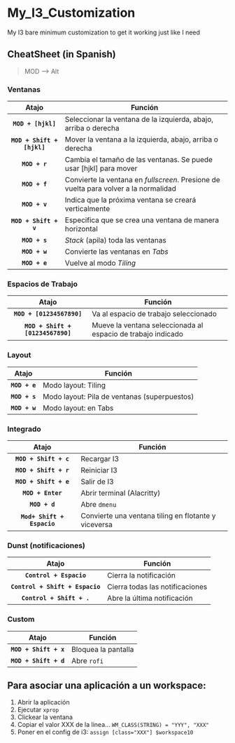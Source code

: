 # My_I3_Customization
My I3 bare minimum customization to get it working just like I need

## CheatSheet (in Spanish)

> MOD --> Alt

### Ventanas

|             Atajo            | Función                                                                              |
|:----------------------------:|--------------------------------------------------------------------------------------|
|     **`MOD + [hjkl]`**     | Seleccionar la ventana de la izquierda, abajo, arriba o derecha                      |
| **`MOD + Shift + [hjkl]`** | Mover la ventana a la izquierda, abajo, arriba o derecha                             |
|        **`MOD + r`**       | Cambia el tamaño de las ventanas. Se puede usar [hjkl] para mover                    |
|        **`MOD + f`**       | Convierte la ventana en *fullscreen*. Presione de vuelta para volver a la normalidad |
|        **`MOD + v`**       | Indica que la próxima ventana se creará verticalmente                                |
|    **`MOD + Shift + v`**   | Especifica que se crea una ventana de manera horizontal                              |
|        **`MOD + s`**       | *Stack* (apila) toda las ventanas                                                    |
|        **`MOD + w`**       | Convierte las ventanas en *Tabs*                                                     |
|        **`MOD + e`**       | Vuelve al modo *Tiling*                                                              |

### Espacios de Trabajo

|                Atajo                | Función                                                      |
|:-----------------------------------:|--------------------------------------------------------------|
|     **`MOD + [01234567890]`**     | Va al espacio de trabajo seleccionado                        |
| **`MOD + Shift + [01234567890]`** | Mueve la ventana seleccionada al espacio de trabajo indicado |

### Layout

|     Atajo     | Función                                      |
|:-------------:|----------------------------------------------|
| **`MOD + e`** | Modo layout: Tiling                          |
| **`MOD + s`** | Modo layout: Pila de ventanas (superpuestos) |
| **`MOD + w`** | Modo layout: en Tabs                         |

### Integrado

|            Atajo           | Función                                              |
|:--------------------------:|------------------------------------------------------|
|    **`MOD + Shift + c`**   | Recargar I3                                          |
|    **`MOD + Shift + r`**   | Reiniciar I3                                         |
|    **`MOD + Shift + e`**   | Salir de I3                                          |
|      **`MOD + Enter`**     | Abrir terminal (Alacritty)                           |
|        **`MOD + d`**       | Abre `dmenu`                                         |
| **`Mod+ Shift + Espacio`** | Convierte una ventana tiling en flotante y viceversa |

### Dunst (notificaciones)

|              Atajo              | Función                         |
|:-------------------------------:|---------------------------------|
|     **`Control + Espacio`**     | Cierra la notificación          |
| **`Control + Shift + Espacio`** | Cierra todas las notificaciones |
|    **`Control + Shift + .`**    | Abre la última notificación     |

### Custom

|          Atajo          | Función             |
|:-----------------------:|---------------------|
| **`MOD + Shift + x`** | Bloquea la pantalla |
| **`MOD + Shift + d`** | Abre `rofi`         |

## Para asociar una aplicación a un workspace:
1. Abrir la aplicación
2. Ejecutar `xprop`
3. Clickear la ventana
4. Copiar el valor XXX de la linea...
``
WM_CLASS(STRING) = "YYY", "XXX"
``
5. Poner en el config de i3: `assign [class="XXX"] $workspace10`
